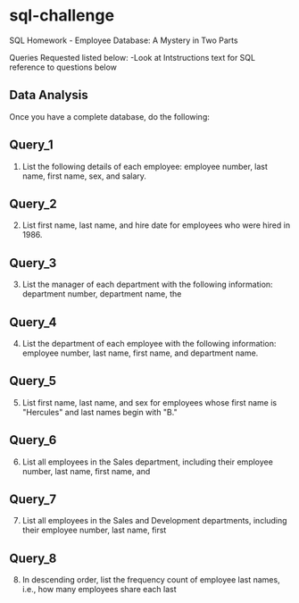 # sql-challenge
SQL Homework - Employee Database: A Mystery in Two Parts

Queries Requested listed below:
    -Look at Intstructions text for SQL reference to questions below
## Data Analysis
Once you have a complete database, do the following:

## Query_1
1. List the following details of each employee: employee number, last name, first name, sex, and salary.

## Query_2
2. List first name, last name, and hire date for employees who were hired in 1986.

## Query_3
3. List the manager of each department with the following information: department number, department name, the 

## Query_4
4. List the department of each employee with the following information: employee number, last name, first name, and department name.
	
## Query_5
5. List first name, last name, and sex for employees whose first name is "Hercules" and last names begin with "B."

## Query_6
6. List all employees in the Sales department, including their employee number, last name, first name, and 

## Query_7
7. List all employees in the Sales and Development departments, including their employee number, last name, first 

## Query_8
8. In descending order, list the frequency count of employee last names, i.e., how many employees share each last 

